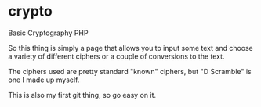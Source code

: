 crypto
======

Basic Cryptography PHP

So this thing is simply a page that allows you to input some text and choose a variety of different ciphers or a couple of conversions to the text.

The ciphers used are pretty standard "known" ciphers, but "D Scramble" is one I made up myself.

This is also my first git thing, so go easy on it.
